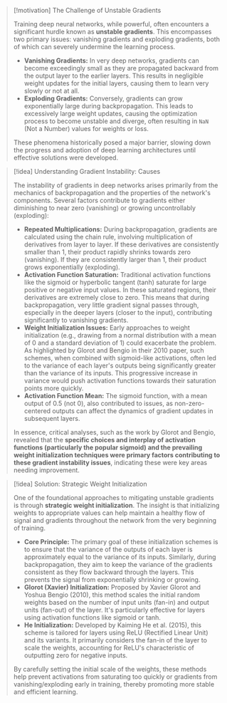 > [!motivation] The Challenge of Unstable Gradients
>
> Training deep neural networks, while powerful, often encounters a significant hurdle known as **unstable gradients**. This encompasses two primary issues: vanishing gradients and exploding gradients, both of which can severely undermine the learning process.
> - **Vanishing Gradients:** In very deep networks, gradients can become exceedingly small as they are propagated backward from the output layer to the earlier layers. This results in negligible weight updates for the initial layers, causing them to learn very slowly or not at all.
> - **Exploding Gradients:** Conversely, gradients can grow exponentially large during backpropagation. This leads to excessively large weight updates, causing the optimization process to become unstable and diverge, often resulting in `NaN` (Not a Number) values for weights or loss.
>
> These phenomena historically posed a major barrier, slowing down the progress and adoption of deep learning architectures until effective solutions were developed.

> [!idea] Understanding Gradient Instability: Causes
>
> The instability of gradients in deep networks arises primarily from the mechanics of backpropagation and the properties of the network's components. Several factors contribute to gradients either diminishing to near zero (vanishing) or growing uncontrollably (exploding):
> - **Repeated Multiplications:** During backpropagation, gradients are calculated using the chain rule, involving multiplication of derivatives from layer to layer. If these derivatives are consistently smaller than 1, their product rapidly shrinks towards zero (vanishing). If they are consistently larger than 1, their product grows exponentially (exploding).
> - **Activation Function Saturation:** Traditional activation functions like the sigmoid or hyperbolic tangent (tanh) saturate for large positive or negative input values. In these saturated regions, their derivatives are extremely close to zero. This means that during backpropagation, very little gradient signal passes through, especially in the deeper layers (closer to the input), contributing significantly to vanishing gradients.
> - **Weight Initialization Issues:** Early approaches to weight initialization (e.g., drawing from a normal distribution with a mean of 0 and a standard deviation of 1) could exacerbate the problem. As highlighted by Glorot and Bengio in their 2010 paper, such schemes, when combined with sigmoid-like activations, often led to the variance of each layer's outputs being significantly greater than the variance of its inputs. This progressive increase in variance would push activation functions towards their saturation points more quickly.
> - **Activation Function Mean:** The sigmoid function, with a mean output of 0.5 (not 0), also contributed to issues, as non-zero-centered outputs can affect the dynamics of gradient updates in subsequent layers.
>
> In essence, critical analyses, such as the work by Glorot and Bengio, revealed that the **specific choices and interplay of activation functions (particularly the popular sigmoid) and the prevailing weight initialization techniques were primary factors contributing to these gradient instability issues**, indicating these were key areas needing improvement.

> [!idea] Solution: Strategic Weight Initialization
>
> One of the foundational approaches to mitigating unstable gradients is through **strategic weight initialization**. The insight is that initializing weights to appropriate values can help maintain a healthy flow of signal and gradients throughout the network from the very beginning of training.
> - **Core Principle:** The primary goal of these initialization schemes is to ensure that the variance of the outputs of each layer is approximately equal to the variance of its inputs. Similarly, during backpropagation, they aim to keep the variance of the gradients consistent as they flow backward through the layers. This prevents the signal from exponentially shrinking or growing.
> - **Glorot (Xavier) Initialization:** Proposed by Xavier Glorot and Yoshua Bengio (2010), this method scales the initial random weights based on the number of input units (fan-in) and output units (fan-out) of the layer. It's particularly effective for layers using activation functions like sigmoid or tanh.
> - **He Initialization:** Developed by Kaiming He et al. (2015), this scheme is tailored for layers using ReLU (Rectified Linear Unit) and its variants. It primarily considers the fan-in of the layer to scale the weights, accounting for ReLU's characteristic of outputting zero for negative inputs.
>
> By carefully setting the initial scale of the weights, these methods help prevent activations from saturating too quickly or gradients from vanishing/exploding early in training, thereby promoting more stable and efficient learning.